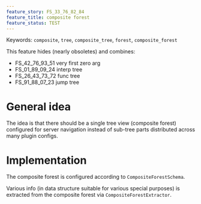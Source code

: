 ```yaml
---
feature_story: FS_33_76_82_84
feature_title: composite forest
feature_status: TEST
---
```

Keywords: `composite`, `tree`, `composite_tree`, `forest`, `composite_forest`

This feature hides (nearly obsoletes) and combines:
*   FS_42_76_93_51 very first zero arg
*   FS_01_89_09_24 interp tree
*   FS_26_43_73_72 func tree
*   FS_91_88_07_23 jump tree

# General idea

The idea is that there should be a single tree view (composite forest) configured for server navigation
instead of sub-tree parts distributed across many plugin configs.

# Implementation

The composite forest is configured according to `CompositeForestSchema`.

Various info (in data structure suitable for various special purposes) is
extracted from the composite forest via `CompositeForestExtractor`.
